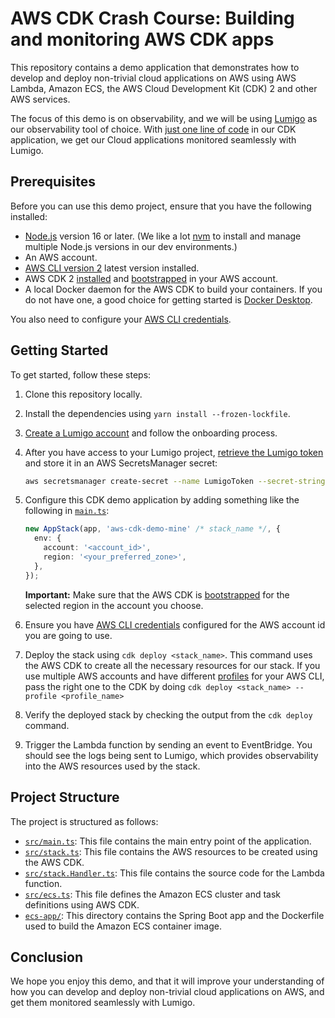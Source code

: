 # AWS CDK Crash Course: Building and monitoring AWS CDK apps

This repository contains a demo application that demonstrates how to develop and deploy non-trivial cloud applications on AWS using AWS Lambda, Amazon ECS, the AWS Cloud Development Kit (CDK) 2 and other AWS services. 

The focus of this demo is on observability, and we will be using [Lumigo](https://lumigo.io) as our observability tool of choice. With [just one line of code](https://github.com/lumigo-io/aws-cdk-demo-taimos/blob/439eff3cbb067781170a99046e57c0f8841f63d0/src/main.ts#L22) in our CDK application, we get our Cloud applications monitored seamlessly with Lumigo.

## Prerequisites
Before you can use this demo project, ensure that you have the following installed:

- [Node.js](https://nodejs.org/) version 16 or later. (We like a lot [nvm](https://github.com/nvm-sh/nvm) to install and manage multiple Node.js versions in our dev environments.)
- An AWS account.
- [AWS CLI version 2](https://docs.aws.amazon.com/cli/latest/userguide/getting-started-install.html) latest version installed.
- AWS CDK 2 [installed](https://docs.aws.amazon.com/cdk/v2/guide/getting_started.html) and [bootstrapped](https://docs.aws.amazon.com/cdk/v2/guide/bootstrapping.html) in your AWS account.
- A local Docker daemon for the AWS CDK to build your containers. If you do not have one, a good choice for getting started is [Docker Desktop](https://www.docker.com/products/docker-desktop/).

You also need to configure your [AWS CLI credentials](https://docs.aws.amazon.com/cli/latest/userguide/cli-configure-files.html).

## Getting Started
To get started, follow these steps:

1. Clone this repository locally.
2. Install the dependencies using `yarn install --frozen-lockfile`.
3. [Create a Lumigo account](https://platform.lumigo.io/auth/signup) and follow the onboarding process.
6. After you have access to your Lumigo project, [retrieve the Lumigo token](https://docs.lumigo.io/docs/lumigo-tokens) and store it in an AWS SecretsManager secret:

   ```sh
   aws secretsmanager create-secret --name LumigoToken --secret-string <LumigoToken>
   ```

4. Configure this CDK demo application by adding something like the following in [`main.ts`](./src/main.ts):

   ```typescript
   new AppStack(app, 'aws-cdk-demo-mine' /* stack_name */, {
     env: {
       account: '<account_id>',
       region: '<your_preferred_zone>',
     },
   });
   ```

   **Important:** Make sure that the AWS CDK is [bootstrapped](https://docs.aws.amazon.com/cdk/v2/guide/bootstrapping.html) for the selected region in the account you choose.

4. Ensure you have [AWS CLI credentials](https://docs.aws.amazon.com/cli/latest/userguide/cli-configure-files.html) configured for the AWS account id you are going to use.
6. Deploy the stack using `cdk deploy <stack_name>`. This command uses the AWS CDK to create all the necessary resources for our stack. If you use multiple AWS accounts and have different [profiles](https://docs.aws.amazon.com/cli/latest/userguide/cli-configure-files.html#cli-configure-files-using-profiles) for your AWS CLI, pass the right one to the CDK by doing `cdk deploy <stack_name> --profile <profile_name> `
7. Verify the deployed stack by checking the output from the `cdk deploy` command.
8. Trigger the Lambda function by sending an event to EventBridge. You should see the logs being sent to Lumigo, which provides observability into the AWS resources used by the stack.

## Project Structure
The project is structured as follows:

- [`src/main.ts`](./src/main.ts): This file contains the main entry point of the application.
- [`src/stack.ts`](./src/stack.ts): This file contains the AWS resources to be created using the AWS CDK.
- [`src/stack.Handler.ts`](./src/stack.Handler.ts): This file contains the source code for the Lambda function.
- [`src/ecs.ts`](./src/ecs.ts): This file defines the Amazon ECS cluster and task definitions using AWS CDK.
- [`ecs-app/`](./ecs-app/): This directory contains the Spring Boot app and the Dockerfile used to build the Amazon ECS container image.

## Conclusion
We hope you enjoy this demo, and that it will improve your understanding of how you can develop and deploy non-trivial cloud applications on AWS, and get them monitored seamlessly with Lumigo.

